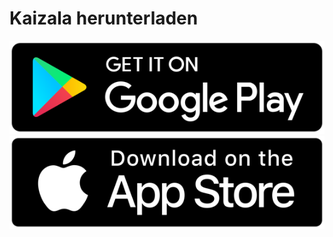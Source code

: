 # <a name="download-kaizala"></a>Kaizala herunterladen 
[![Wiedergeben des Store](images/playstore.png)](https://aka.ms/kaizala-android)
[![-APP-Speichers](images/appstore.png)](https://itunes.apple.com/in/app/kaizala-get-work-done-on-chat/id1112208399)
